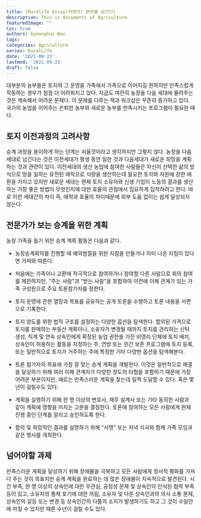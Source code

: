 ```yaml
---
title: (Ruralife Essay)커맨더! 본부를 넘긴다!
description: This is documents of Agriculture
featuredImage: ""
toc: true
authors: byeonghui-Won
tags:
categories: Agriculture
series: RuralLife
date: '2021-09-23'
lastmod: '2021-09-23'
draft: false
---
```



대부분의 농부들은 토지와 그 운영을 가족에서 가족으로 이어지길 원하지만 만족스럽게 작동하는 경우가 점점 더 어려워지고 있다. 지금도 여전히 농장을 다음 세대에 물려주는 것은 계속해서 어려운 문제다. 이 문제를 다루는 책과 워크샵은 꾸준히 증가하고 있다. 국가의 농업을 이어주는 은퇴한 농부와 새로운 농부를 만족시키는 프로그램이 필요한 때다. 

## 토지 이전과정의 고려사항

승계 과정을 용이하게 하는 단계는 쉬울것이라고 생각하지만 그렇지 않다. 농장을 다음 세대로 넘긴다는 것은 이전세대가 평생 동안 일한 것과 다음세대가 새로운 희망을 계획하는 것과 관련이 있다. 이전세대의 생산 농업에 참여한 사람들은 자신이 선택한 삶의 방식으로 땅을 일하는 유전된 애착으로 식량을 생산하는데 필요한 토지와 자원에 강한 애환을 가지고 있지만 새로운 세대는 현재 토지 소유자와 신생 기업이 노동의 결과를 생산하는 가장 좋은 방법이 무엇인지에 대한 효율의 관점에서 집요하게 집착하려고 한다. 바로 이런 세대간의 차이 즉, 애착과 효율의 차이때문에 외부 도움 없이는 쉽게 달성되지 않는다.

## 전문가가 보는 승계을 위한 계획

농장 가족을 돕기 위한 승계 계획 활동은 다음과 같다.

+ 농장승계회의를 진행할 때 예의범절을 위한 지침을 만들거나 이미 나온 지침이 있다면 가져와 따른다. 

+ 처음에는 가족이나 교환에 적극적으로 참여하거나 참여할 다른 사람으로 회의 참여를 제한하지만, "주는 사람"과 "받는 사람"을 포함하여 이전에 이해 관계가 있는 가족 구성원으로 주요 토론참가자를 정한다. 

+ 토지 운영에 관한 열망과 목표를 공유하는 공개 토론을 수행하고 토론 내용을 서면으로 기록한다. 

+ 토지 양도를 위한 법적 구조를 설정하는 다양한 옵션을 탐색한다. 합의된 가격으로 토지를 판매하는 부동산 계획이나, 소유자가 변경될 때까지 토지를 관리하는 신탁 생성, 직계 및 연속 상속인에게 확장된 농업 권한을 가진 비영리 단체에 토지 배치, 상속인이 허용하는 활동을 지정하는 주, 연방 또는 민간 보존 프로그램에 토지 등록, 또는 일반적으로 토지가 거주하는 주에 특정한 기타 다양한 옵션을 탐색해본다. 

+ 토론 참가자의 목표에 가장 잘 맞는 승계 계획을 개발한다. 이것은 일반적으로 해결을 달성하기 위해 여러 이해 관계자가 다양한 정도의 타협을 포함하기 때문에 가장 어려운 부분이지만, 때로는 만족스러운 계획을 찾는데 일찍 도달할 수 있다. 혹은 몇 년이 걸릴수도 있다. 

+ 계획을 실행하기 위해 한 명 이상의 변호사, 재무 설계사 또는 기타 동의한 사람과 같이 계획에 영향을 미치는 고문을 결정한다. 토론에 참여하는 모든 사람에게 현재 진행 중인 단계를 알리고 승인하도록 한다. 

+ 합의 및 희망적인 결과를 설명하기 위해 "서명" 또는 저녁 식사와 함께 가족 모임과 같은 행사를 개최한다. 

## 넘어야할 과제 

만족스러운 계획을 달성하기 위해 장애물을 극복하고 모든 사람에게 정서적 평화를 가져다 주는 것이 목표지만 승계 계획을 완료하는 데 많은 장애물이 지속적으로 발견된다. 시간 부족, 한 명 이상의 상속인에 대한 무관심, 공정성 문제 및 상속인의 인식된 협력 부족등이 있고, 소유자의 통제 포기에 대한 꺼림, 소유자 및 다른 상속인과의 의사 소통 문제, 상속인의 갈등 또는 변경 등 상속인간의 다툼의 소지가 발생하기도 하고 그 것이 수일안에 마칠 수 있지만 때론 수년이 걸릴 수도 있다. 

